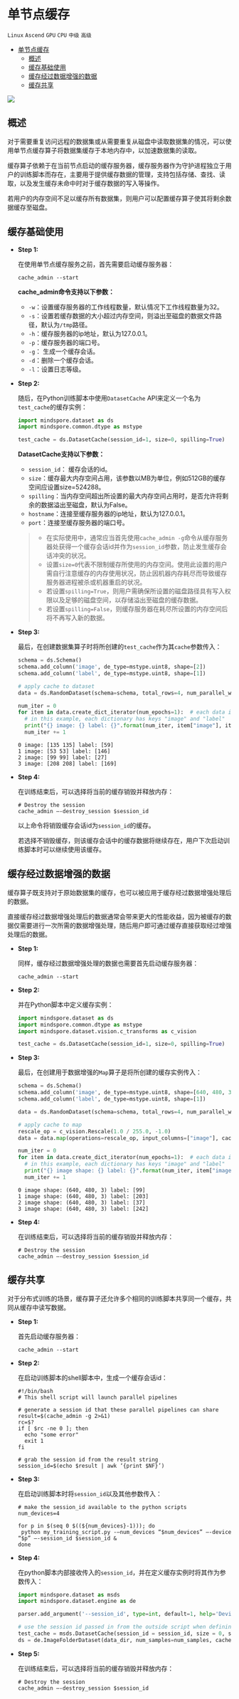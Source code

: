 # 单节点缓存

`Linux` `Ascend` `GPU` `CPU` `中级` `高级`

<!-- TOC depthFrom:1 depthTo:6 withLinks:1 updateOnSave:1 orderedList:0 -->

- [单节点缓存](#单节点缓存)
    - [概述](#概述)
    - [缓存基础使用](#缓存基础使用)
    - [缓存经过数据增强的数据](#缓存经过数据增强的数据)
    - [缓存共享](#缓存共享)

<!-- /TOC -->

<a href="https://gitee.com/mindspore/docs/blob/master/tutorials/source_zh_cn/advanced_use/cache.md" target="_blank"><img src="../_static/logo_source.png"></a>

## 概述

对于需要重复访问远程的数据集或从需要重复从磁盘中读取数据集的情况，可以使用单节点缓存算子将数据集缓存于本地内存中，以加速数据集的读取。

缓存算子依赖于在当前节点启动的缓存服务器，缓存服务器作为守护进程独立于用户的训练脚本而存在，主要用于提供缓存数据的管理，支持包括存储、查找、读取，以及发生缓存未命中时对于缓存数据的写入等操作。

若用户的内存空间不足以缓存所有数据集，则用户可以配置缓存算子使其将剩余数据缓存至磁盘。

##  缓存基础使用

- **Step 1:**

    在使用单节点缓存服务之前，首先需要启动缓存服务器：

    ```shell
    cache_admin --start
    ```

    **cache_admin命令支持以下参数：**
    - `-w`：设置缓存服务器的工作线程数量，默认情况下工作线程数量为32。
    - `-s`：设置若缓存数据的大小超过内存空间，则溢出至磁盘的数据文件路径，默认为`/tmp`路径。
    - `-h`：缓存服务器的ip地址，默认为127.0.0.1。
    - `-p`：缓存服务器的端口号。
    - `-g`： 生成一个缓存会话。
    - `-d`：删除一个缓存会话。
    - `-l`：设置日志等级。

- **Step 2:**

    随后，在Python训练脚本中使用`DatasetCache` API来定义一个名为`test_cache`的缓存实例：

    ```python
    import mindspore.dataset as ds
    import mindspore.common.dtype as mstype

    test_cache = ds.DatasetCache(session_id=1, size=0, spilling=True)
    ```

    **DatasetCache支持以下参数：**
    - `session_id`： 缓存会话的id。
    - `size`：缓存最大内存空间占用，该参数以MB为单位，例如512GB的缓存空间应设置size=524288。
    - `spilling`：当内存空间超出所设置的最大内存空间占用时，是否允许将剩余的数据溢出至磁盘，默认为False。
    - `hostname`：连接至缓存服务器的ip地址，默认为127.0.0.1。
    - `port`：连接至缓存服务器的端口号。

    > - 在实际使用中，通常应当首先使用`cache_admin -g`命令从缓存服务器处获得一个缓存会话id并作为`session_id`参数，防止发生缓存会话冲突的状况。
    > - 设置`size=0`代表不限制缓存所使用的内存空间。使用此设置的用户需自行注意缓存的内存使用状况，防止因机器内存耗尽而导致缓存服务器进程被杀或机器重启的状况。
    > - 若设置`spilling=True`，则用户需确保所设置的磁盘路径具有写入权限以及足够的磁盘空间，以存储溢出至磁盘的缓存数据。
    > - 若设置`spilling=False`，则缓存服务器在耗尽所设置的内存空间后将不再写入新的数据。

- **Step 3:**

    最后，在创建数据集算子时将所创建的`test_cache`作为其`cache`参数传入：

    ```python
    schema = ds.Schema()
    schema.add_column('image', de_type=mstype.uint8, shape=[2])
    schema.add_column('label', de_type=mstype.uint8, shape=[1])

    # apply cache to dataset
    data = ds.RandomDataset(schema=schema, total_rows=4, num_parallel_workers=1, cache=test_cache)

    num_iter = 0
    for item in data.create_dict_iterator(num_epochs=1):  # each data is a dictionary
      # in this example, each dictionary has keys "image" and "label"
      print("{} image: {} label: {}".format(num_iter, item["image"], item["label"]))
      num_iter += 1
    ```

    ```
    0 image: [135 135] label: [59]
    1 image: [53 53] label: [146]
    2 image: [99 99] label: [27]
    3 image: [208 208] label: [169]
    ```

- **Step 4:**

    在训练结束后，可以选择将当前的缓存销毁并释放内存：

    ```shell
    # Destroy the session
    cache_admin –-destroy_session $session_id
    ```

    以上命令将销毁缓存会话id为`session_id`的缓存。

    若选择不销毁缓存，则该缓存会话中的缓存数据将继续存在，用户下次启动训练脚本时可以继续使用该缓存。

##  缓存经过数据增强的数据

缓存算子既支持对于原始数据集的缓存，也可以被应用于缓存经过数据增强处理后的数据。

直接缓存经过数据增强处理后的数据通常会带来更大的性能收益，因为被缓存的数据仅需要进行一次所需的数据增强处理，随后用户即可通过缓存直接获取经过增强处理后的数据。

- **Step 1:**

    同样，缓存经过数据增强处理的数据也需要首先启动缓存服务器：

    ```shell
    cache_admin --start
    ```

- **Step 2:**

    并在Python脚本中定义缓存实例：

    ```python
    import mindspore.dataset as ds
    import mindspore.common.dtype as mstype
    import mindspore.dataset.vision.c_transforms as c_vision

    test_cache = ds.DatasetCache(session_id=1, size=0, spilling=True)
    ```

- **Step 3:**

    最后，在创建用于数据增强的`Map`算子是将所创建的缓存实例传入：

    ```python
    schema = ds.Schema()
    schema.add_column('image', de_type=mstype.uint8, shape=[640, 480, 3])
    schema.add_column('label', de_type=mstype.uint8, shape=[1])

    data = ds.RandomDataset(schema=schema, total_rows=4, num_parallel_workers=1)

    # apply cache to map
    rescale_op = c_vision.Rescale(1.0 / 255.0, -1.0)
    data = data.map(operations=rescale_op, input_columns=["image"], cache=test_cache)

    num_iter = 0
    for item in data.create_dict_iterator(num_epochs=1):  # each data is a dictionary
      # in this example, each dictionary has keys "image" and "label"
      print("{} image shape: {} label: {}".format(num_iter, item["image"].shape, item["label"]))
      num_iter += 1
    ```

    ```
    0 image shape: (640, 480, 3) label: [99]
    1 image shape: (640, 480, 3) label: [203]
    2 image shape: (640, 480, 3) label: [37]
    3 image shape: (640, 480, 3) label: [242]
    ```

- **Step 4:**

    在训练结束后，可以选择将当前的缓存销毁并释放内存：

    ```shell
    # Destroy the session
    cache_admin –-destroy_session $session_id
    ```

## 缓存共享

对于分布式训练的场景，缓存算子还允许多个相同的训练脚本共享同一个缓存，共同从缓存中读写数据。

- **Step 1:**

    首先启动缓存服务器：

    ```shell
    cache_admin --start
    ```

- **Step 2:**

    在启动训练脚本的shell脚本中，生成一个缓存会话id：

    ```shell
    #!/bin/bash
    # This shell script will launch parallel pipelines

    # generate a session id that these parallel pipelines can share
    result=$(cache_admin -g 2>&1)
    rc=$?
    if [ $rc -ne 0 ]; then
      echo "some error"
      exit 1
    fi

    # grab the session id from the result string
    session_id=$(echo $result | awk ‘{print $NF}’)
    ```

- **Step 3:**

    在启动训练脚本时将`session_id`以及其他参数传入：

    ```shell
    # make the session_id available to the python scripts
    num_devices=4

    for p in $(seq 0 $((${num_devices}-1))); do
     python my_training_script.py -–num_devices “$num_devices” –-device “$p” –-session_id $session_id &
    done
    ```

- **Step 4:**

    在python脚本内部接收传入的`session_id`，并在定义缓存实例时将其作为参数传入：

    ```python
    import mindspore.dataset as msds
    import mindspore.dataset.engine as de

    parser.add_argument('--session_id', type=int, default=1, help='Device num.')

    # use the session id passed in from the outside script when defining the cache
    test_cache = msds.DatasetCache(session_id = session_id, size = 0, spilling=False)
    ds = de.ImageFolderDataset(data_dir, num_samples=num_samples, cache = test_cache)
    ```

- **Step 5:**

    在训练结束后，可以选择将当前的缓存销毁并释放内存：

    ```shell
    # Destroy the session
    cache_admin –-destroy_session $session_id
    ```
